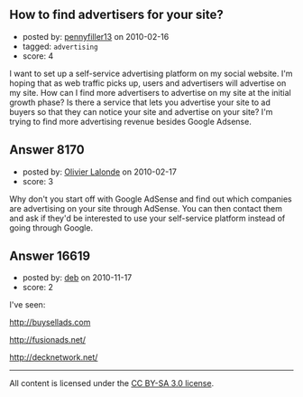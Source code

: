 ## How to find advertisers for your site?

- posted by: [pennyfiller13](https://stackexchange.com/users/-1/2438-pennyfiller13) on 2010-02-16
- tagged: `advertising`
- score: 4

I want to set up a self-service advertising platform on my social website.  I'm hoping that as web traffic picks up, users and advertisers will advertise on my site.  How can I find more advertisers to advertise on my site at the initial growth phase?  Is there a service that lets you advertise your site to ad buyers so that they can notice your site and advertise on your site?
I'm trying to find more advertising revenue besides Google Adsense.


## Answer 8170

- posted by: [Olivier Lalonde](https://stackexchange.com/users/-1/1030-olivier-lalonde) on 2010-02-17
- score: 3

Why don't you start off with Google AdSense and find out which companies are advertising on your site through AdSense. You can then contact them and ask if they'd be interested to use your self-service platform instead of going through Google. 


## Answer 16619

- posted by: [deb](https://stackexchange.com/users/-1/4033-deb) on 2010-11-17
- score: 2

I've seen: 

http://buysellads.com

http://fusionads.net/

http://decknetwork.net/



---

All content is licensed under the [CC BY-SA 3.0 license](https://creativecommons.org/licenses/by-sa/3.0/).
